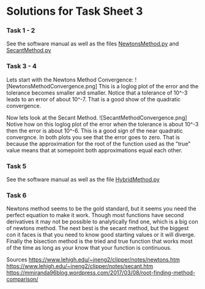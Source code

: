 # Solutions for Task Sheet 3

### Task 1 - 2
See the software manual as well as the files [NewtonsMethod.py](NewtonsMethod.py) and [SecantMethod.py](SecantMethod.py)

### Task 3 - 4
Lets start with the Newtons Method Convergence:
![NewtonsMethodConvergence.png]
This is a loglog plot of the error and the tolerance becomes smaller and smaller. Notice that a tolerance of 10^-3 leads to an error of about 10^-7. That is a good show of the quadratic convergence.

Now lets look at the Secant Method.
![SecantMethodConvergence.png]
Notive how on this loglog plot of the error when the tolerance is about 10^-3 then the error is about 10^-6. This is a good sign of the near quadratic convergnce. In both plots you see that the error goes to zero. That is because the approximation for the root of the function used as the "true" value means that at somepoint both approximations equal each other.


### Task 5
See the software manual as well as the file [HybridMethod.py](HybridMethod.py)

### Task 6
Newtons method seems to be the gold standard, but it seems you need the perfect equation to make it work. Though most functions have second derivatives it may not be possible to analytically find one, which is a big con of newtons method. The next best is the secant method, but the biggest con it faces is that you need to know good starting values or it will diverge. Finally the bisection method is the tried and true function that works most of the time as long as your know that your function is continuous.

Sources
https://www.lehigh.edu/~ineng2/clipper/notes/newtons.htm
https://www.lehigh.edu/~ineng2/clipper/notes/secant.htm
https://mmiranda96blog.wordpress.com/2017/03/08/root-finding-method-comparison/
